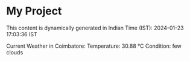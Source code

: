 # My Project

This content is dynamically generated in Indian Time (IST): 2024-01-23 17:03:36 IST


Current Weather in Coimbatore:
Temperature: 30.88 °C
Condition: few clouds
